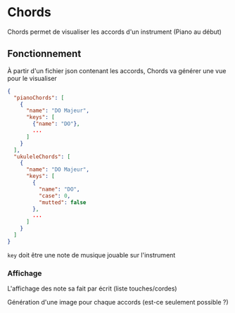# Chords

Chords permet de visualiser les accords d'un instrument (Piano au début)

## Fonctionnement

À partir d'un fichier json contenant les accords, Chords va générer une vue pour le visualiser  


```json
{
  "pianoChords": [
    {
      "name": "DO Majeur",
      "keys": [
        {"name": "DO"},
        ...
      ]
    }
  ],
  "ukuleleChords": [
    {
      "name": "DO Majeur",
      "keys": [
        {
          "name": "DO",
          "case": 0,
          "mutted": false
        },
        ...
      ]
    }
  ]
}
```

`key` doit être une note de musique jouable sur l'instrument

### Affichage

L'affichage des note sa fait par écrit (liste touches/cordes)

Génération d'une image pour chaque accords (est-ce seulement possible ?)

